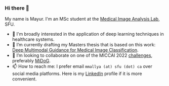 ### Hi there 👋

My name is Mayur. I'm an MSc student at the [Medical Image Analysis Lab](https://www.medicalimageanalysis.com/), SFU.
<!--
**mayurmallya/mayurmallya** is a ✨ _special_ ✨ repository because its `README.md` (this file) appears on your GitHub profile.

Here are some ideas to get you started:

- 🔭 I’m currently working on ...
- 🌱 I’m currently learning ...
- 👯 I’m looking to collaborate on ...
- 🤔 I’m looking for help with ...
- 💬 Ask me about ...
- 📫 How to reach me: ...
- 😄 Pronouns: ...
- ⚡ Fun fact: ...
-->

- 🔭 I'm broadly interested in the application of deep learning techniques in healthcare systems.
- 💬 I’m currently drafting my Masters thesis that is based on this work: [Deep Multimodal Guidance for Medical Image Classification](https://arxiv.org/pdf/2203.05683.pdf).
- 👯 I’m looking to collaborate on one of the MICCAI 2022 [challenges](http://www.miccai.org/special-interest-groups/challenges/miccai-registered-challenges/#:~:text=10.5281/zenodo.6362503-,MICCAI%202022,-Challenge%20name), preferably [MiDoG](https://zenodo.org/record/6362337).
- 📫 How to reach me: I prefer email `mmallya (at) sfu (dot) ca` over social media platforms. Here is my [LinkedIn](https://www.linkedin.com/in/mayur-m-mallya-695a7915b/) profile if it is more convenient.
